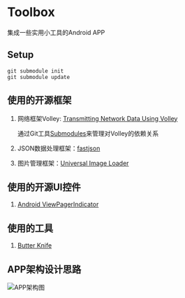 # Toolbox

集成一些实用小工具的Android APP


## Setup

``` git
git submodule init
git submodule update
```

## 使用的开源框架

1. 网络框架Volley: [Transmitting Network Data Using Volley](https://developer.android.com/training/volley/index.html)

    通过Git工具[Submodules](https://git-scm.com/book/en/v2/Git-Tools-Submodules)来管理对Volley的依赖关系

2. JSON数据处理框架：[fastjson](https://github.com/alibaba/fastjson)

3. 图片管理框架：[Universal Image Loader](https://github.com/nostra13/Android-Universal-Image-Loader)

## 使用的开源UI控件

1. [Android ViewPagerIndicator](https://github.com/JakeWharton/ViewPagerIndicator)

## 使用的工具

1. [Butter Knife](https://github.com/JakeWharton/butterknife)

## APP架构设计思路

![APP架构图](http://7xlizf.com1.z0.glb.clouddn.com/APP架构.png)
